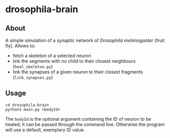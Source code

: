 # drosophila-brain

## About
A simple simulation of a synaptic network of *Drosophila melanogaster* (fruit fly).
Allows to:
- fetch a skeleton of a selected neuron
- link the segments with no child to their closest neighbours (`heal_skeleton.py`)
- link the synapses of a given neuron to their closest fragments (`link_synapses.py`)

## Usage

```
cd drosophila-brain
python3 main.py <bodyId>
```

The `bodyId` is the optional argument containing the ID of neuron to be healed; it can be passed through the command line. Otherwise the program will use a default, exemplary ID value.
